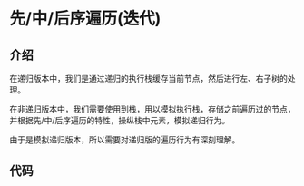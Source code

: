 # 先/中/后序遍历(迭代)

## 介绍

在递归版本中，我们是通过递归的执行栈缓存当前节点，然后进行左、右子树的处理。

在非递归版本中，我们需要使用到栈，用以模拟执行栈，存储之前遍历过的节点，并根据先/中/后序遍历的特性，操纵栈中元素，模拟递归行为。

由于是模拟递归版本，所以需要对递归版的遍历行为有深刻理解。

## 代码